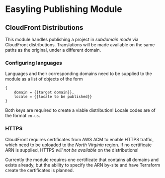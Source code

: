 # Easyling Publishing Module
## CloudFront Distributions

This module handles publishing a project in _subdomain mode_ via CloudFront distributions. Translations will be made available on the same paths as the original, under a different domain.

### Configuring languages
Languages and their corresponding domains need to be supplied to the module as a list of objects of the form
```
{
    domain = {{target domain}},
    locale = {{locale to be published}}
}
```
Both keys are required to create a viable distribution! Locale codes are of the format `en-us`.

### HTTPS
CloudFront requires certificates from AWS ACM to enable HTTPS traffic, which need to be uploaded to the _North Virginia_ region. If no certificate ARN is supplied, HTTPS _will not be available_ on the distributions!

Currently the module requires one certificate that contains all domains and exists already, but the ability to specify the ARN by-site and have Terraform create the certificates is planned.
